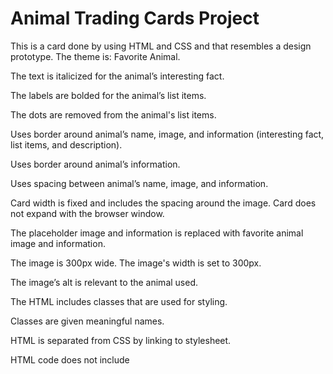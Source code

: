 # Animal Trading Cards Project

This is a card done by using HTML and CSS and that resembles a design prototype. The theme is: Favorite Animal. 


The text is italicized for the animal’s interesting fact.

The labels are bolded for the animal’s list items.

The dots are removed from the animal's list items.

Uses border around animal’s name, image, and information (interesting fact, list items, and description).

Uses border around animal’s information.

Uses spacing between animal’s name, image, and information.

Card width is fixed and includes the spacing around the image. Card does not expand with the browser window.

The placeholder image and information is replaced with favorite animal image and information.

The image is 300px wide. The image's width is set to 300px.

The image’s alt is relevant to the animal used.

The HTML includes classes that are used for styling.

Classes are given meaningful names.

HTML is separated from CSS by linking to stylesheet.

HTML code does not include <style> elements or style attributes in the body.
